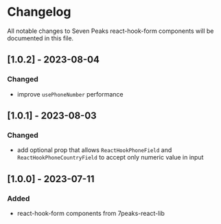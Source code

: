 # Changelog

All notable changes to Seven Peaks react-hook-form components will be documented in this file.

## [1.0.2] - 2023-08-04

### Changed

* improve `usePhoneNumber` performance

## [1.0.1] - 2023-08-03

### Changed

* add optional prop that allows `ReactHookPhoneField` and `ReactHookPhoneCountryField` to accept only numeric value in input

## [1.0.0] - 2023-07-11

### Added

*  react-hook-form components from 7peaks-react-lib
